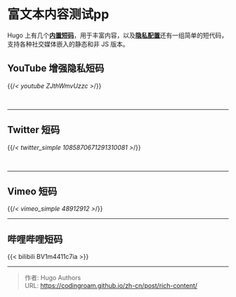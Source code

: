 # 富文本内容测试pp


Hugo 上有几个[**内置短码**](https://gohugo.io/content-management/shortcodes/#use-hugos)，用于丰富内容，以及[**隐私配置**](https://gohugo.io/about/hugo-and-gdpr/)还有一组简单的短代码，支持各种社交媒体嵌入的静态和非 JS 版本。

<!--more-->

## YouTube 增强隐私短码

{{/*< youtube ZJthWmvUzzc >*/}}

<br>

---

## Twitter 短码

{{/*< twitter_simple 1085870671291310081 >*/}}

<br>

---

## Vimeo 短码

{{/*< vimeo_simple 48912912 >*/}}

---

## 哔哩哔哩短码

{{<  bilibili BV1m4411c7ia >}}

---

> 作者: Hugo Authors  
> URL: https://codingroam.github.io/zh-cn/post/rich-content/  

